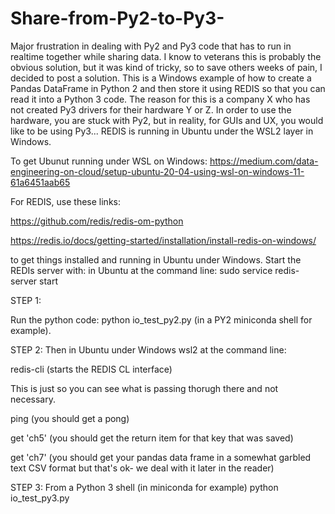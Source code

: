 # Share-from-Py2-to-Py3-

Major frustration in dealing with Py2 and Py3 code that has to run in realtime together while sharing data. I know to veterans this is probably the obvious solution, but it was kind of tricky, so to save others weeks of pain, I decided to post a solution. This is a Windows example of how to create a Pandas DataFrame in Python 2 and then store it using REDIS so that you can read it into a Python 3 code. The reason for this is a company X who has not created Py3 drivers for their hardware Y or Z. In order to use the hardware, you are stuck with Py2, but in reality, for GUIs and UX, you would like to be using Py3... REDIS is running in Ubuntu under the WSL2 layer in Windows.

To get Ubunut running under WSL on Windows:
https://medium.com/data-engineering-on-cloud/setup-ubuntu-20-04-using-wsl-on-windows-11-61a6451aab65

For REDIS, use these links:

https://github.com/redis/redis-om-python

https://redis.io/docs/getting-started/installation/install-redis-on-windows/

to get things installed and running in Ubuntu under Windows. 
Start the REDIs server with:
in Ubuntu at the command line:
 <Ubunutu> sudo service redis-server start


STEP 1: 

Run the python code:
<py2> python io_test_py2.py
(in a PY2 miniconda shell for example).


STEP 2:
Then in Ubuntu under Windows wsl2 at the command line:

<Ubunutu> redis-cli
 (starts the REDIS CL interface)
 
 This is just so you can see what is passing thorugh there and not necessary. 
 
<Ubunutu>  ping
 (you should get a pong)
 
<Ubunutu> get 'ch5'
 (you should get the return item for that key that was saved)
 
 <Ubunutu> get 'ch7'
 (you should get your pandas data frame in a somewhat garbled text CSV format but that's ok- we deal with it later in the reader)
 
STEP 3:
From a Python 3 shell (in miniconda for example)
<py3> python io_test_py3.py

